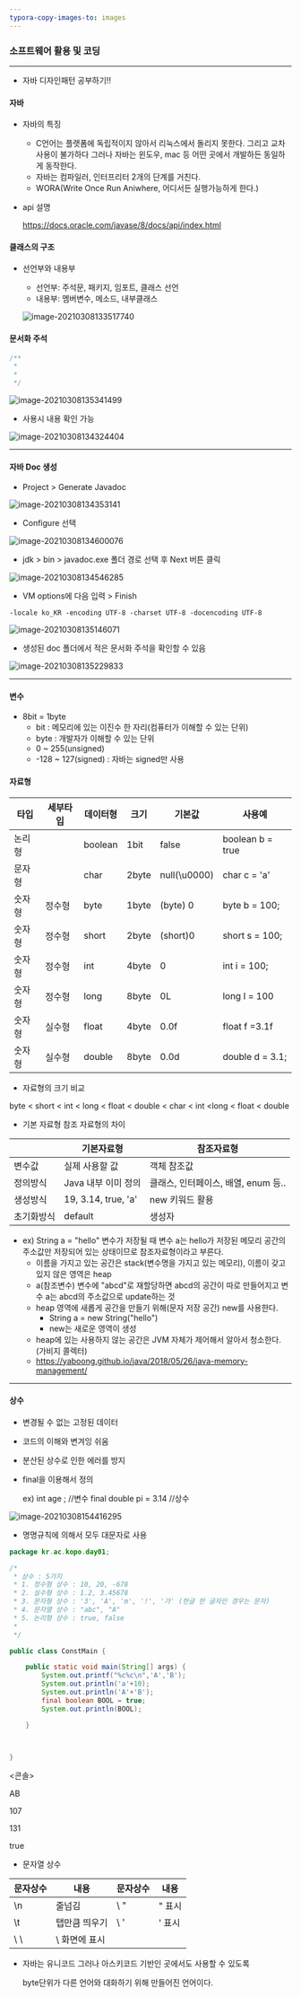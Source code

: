 ```yaml
---
typora-copy-images-to: images
---
```


### 소프트웨어 활용 및 코딩

------------------

- 자바 디자인패턴 공부하기!!

#### 자바

- 자바의 특징
  - C언어는 플랫폼에 독립적이지 않아서  리눅스에서 돌리지 못한다. 그리고 교차사용이 불가하다 그러나 자바는 윈도우, mac 등 어떤 곳에서 개발하든 동일하게 동작한다. 
  - 자바는 컴파일러, 인터프리터 2개의 단계를 거친다.
  - WORA(Write Once Run Aniwhere, 어디서든 실행가능하게 한다.)



- api 설명

  https://docs.oracle.com/javase/8/docs/api/index.html



#### 클래스의 구조

- 선언부와 내용부

  - 선언부: 주석문, 패키지, 임포트, 클래스 선언
  - 내용부: 멤버변수, 메소드, 내부클래스

  ![image-20210308133517740](images/image-20210308133517740.png)

  



#### 문서화 주석

```java
/**
 *
 *
 */
```

![image-20210308135341499](images/image-20210308135341499.png)

- 사용시 내용 확인 가능

![image-20210308134324404](images/image-20210308134324404.png)





----------

#### 자바 Doc 생성

- Project > Generate Javadoc

![image-20210308134353141](images/image-20210308134353141.png)



- Configure 선택

![image-20210308134600076](images/image-20210308134600076.png)



- jdk > bin > javadoc.exe 폴더 경로 선택 후 Next 버튼 클릭

![image-20210308134546285](images/image-20210308134546285.png)



- VM options에 다음 입력 > Finish

```
-locale ko_KR -encoding UTF-8 -charset UTF-8 -docencoding UTF-8
```

![image-20210308135146071](images/image-20210308135146071.png)



- 생성된 doc 폴더에서 적은 문서화 주석을 확인할 수 있음 

![image-20210308135229833](images/image-20210308135229833.png)



-------------

#### 변수

- 8bit = 1byte
  - bit : 메모리에 있는 이진수 한 자리(컴퓨터가 이해할 수 있는 단위)
  - byte : 개발자가 이해할 수 있는 단위
  - 0 ~ 255(unsigned)
  - -128 ~ 127(signed) : 자바는 signed만 사용



#### 자료형

| 타입   | 세부타입 | 데이터형 | 크기  | 기본값       | 사용예           |
| ------ | -------- | -------- | ----- | ------------ | ---------------- |
| 논리형 |          | boolean  | 1bit  | false        | boolean b = true |
| 문자형 |          | char     | 2byte | null(\u0000) | char c = 'a'     |
| 숫자형 | 정수형   | byte     | 1byte | (byte) 0     | byte b = 100;    |
| 숫자형 | 정수형   | short    | 2byte | (short)0     | short s = 100;   |
| 숫자형 | 정수형   | int      | 4byte | 0            | int i = 100;     |
| 숫자형 | 정수형   | long     | 8byte | 0L           | long l = 100     |
| 숫자형 | 실수형   | float    | 4byte | 0.0f         | float f =3.1f    |
| 숫자형 | 실수형   | double   | 8byte | 0.0d         | double d = 3.1;  |



- 자료형의 크기 비교

byte < short < int < long < float < double < char < int <long < float < double



- 기본 자료형 참조 자료형의 차이

|            | 기본자료형          | 참조자료형                          |
| ---------- | ------------------- | ----------------------------------- |
| 변수값     | 실제 사용할 값      | 객체 참조값                         |
| 정의방식   | Java 내부 이미 정의 | 클래스, 인터페이스, 배열, enum 등.. |
| 생성방식   | 19, 3.14, true, 'a' | new 키워드 활용                     |
| 초기화방식 | default             | 생성자                              |

- ex) String a = "hello" 변수가 저장될 때 변수 a는 hello가 저장된 메모리 공간의 주소값만 저장되어 있는 상태이므로 참조자료형이라고 부른다.
  - 이름을 가지고 있는 공간은 stack(변수명을 가지고 있는 메모리), 이름이 갖고 있지 않은 영역은 heap
  - a(참조변수) 변수에 "abcd"로 재할당하면 abcd의 공간이 따로 만들어지고 변수 a는 abcd의 주소값으로  update하는 것
  - heap 영역에 새롭게 공간을 만들기 위해(문자 저장 공간) new를 사용한다.
    - String a = new String("hello") 
    - new는 새로운 영역이 생성
  - heap에 있는 사용하지 않는 공간은 JVM 자체가 제어해서 알아서 청소한다. (가비지 콜렉터) 
  - https://yaboong.github.io/java/2018/05/26/java-memory-management/



------

#### 상수

- 변경될 수 없는 고정된 데이터

- 코드의 이해와 변겨잉 쉬움

- 분산된 상수로 인한 에러를 방지

- final을 이용해서 정의

  ex) int age ;  //변수 	final double pi = 3.14  //상수

![image-20210308154416295](images/image-20210308154416295.png)

- 명명규칙에 의해서 모두 대문자로 사용

```java
package kr.ac.kopo.day01;

/*
 * 상수 : 5가지
 * 1. 정수형 상수 : 10, 20, -678
 * 2. 실수형 상수 : 1.2, 3.45678
 * 3. 문자형 상수 : '3', 'A', 'm', '!', '가' (한글 한 글자인 경우는 문자)
 * 4. 문자열 상수 : "abc", "A"
 * 5. 논리형 상수 : true, false
 * 
 */

public class ConstMain {

	public static void main(String[] args) {
		System.out.printf("%c%c\n",'A','B');
		System.out.println('a'+10);
		System.out.println('A'+'B');
		final boolean BOOL = true;
		System.out.println(BOOL);

	}

 

}
```

<콘솔>

AB

107

131

true



- 문자열 상수

| 문자상수 | 내용          | 문자상수 | 내용   |
| -------- | ------------- | -------- | ------ |
| \n       | 줄넘김        | \ "      | " 표시 |
| \t       | 탭만큼 띄우기 | \ '      | ' 표시 |
| \ \      | \ 화면에 표시 |          |        |



- 자바는 유니코드 그러나 아스키코드 기반인 곳에서도 사용할 수 있도록 

  byte단위가 다른 언어와 대화하기 위해 만들어진 언어이다. 